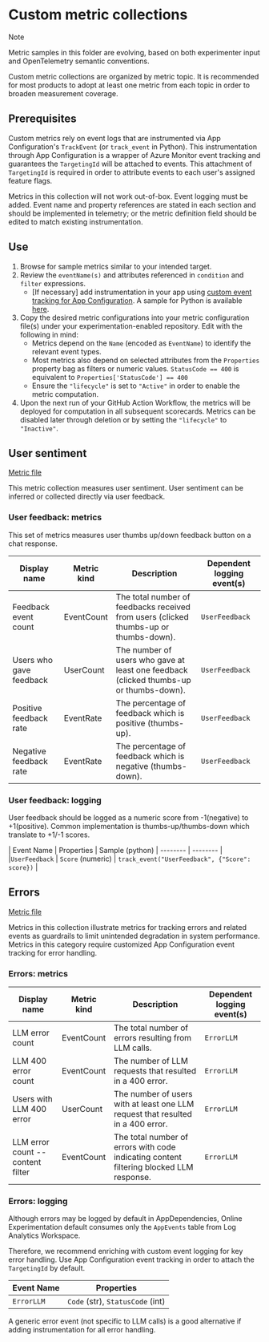 # Custom metric collections

> [!Note]
> Metric samples in this folder are evolving, based on both experimenter input and OpenTelemetry semantic conventions. 

Custom metric collections are organized by metric topic. It is recommended for most products to adopt at least one metric from each topic in order to broaden measurement coverage.

## Prerequisites

Custom metrics rely on event logs that are instrumented via App Configuration's `TrackEvent` (or `track_event` in Python). This instrumentation through App Configuration is a wrapper of Azure Monitor event tracking and guarantees the `TargetingId` will be attached to events. This attachment of `TargetingId` is required in order to attribute events to each user's assigned feature flags.

Metrics in this collection will not work out-of-box. Event logging must be added. Event name and property references are stated in each section and should be implemented in telemetry; or the metric definition field should be edited to match existing instrumentation.


## Use

1. Browse for sample metrics similar to your intended target.
1. Review the `eventName(s)` and attributes referenced in `condition` and `filter` expressions.
    - [If necessary] add instrumentation in your app using [custom event tracking for App Configuration](https://learn.microsoft.com/en-us/azure/azure-app-configuration/run-experiments-aspnet-core). A sample for Python is available [here](https://github.com/Azure-Samples/quote-of-the-day-python/blob/main/src/quoteoftheday/routes.py). 
1. Copy the desired metric configurations into your metric configuration file(s) under your experimentation-enabled repository. Edit with the following in mind:
    - Metrics depend on the `Name` (encoded as `EventName`) to identify the relevant event types. 
    - Most metrics also depend on selected attributes from the `Properties` property bag as filters or numeric values. `StatusCode == 400` is equivalent to `Properties['StatusCode'] == 400`
    - Ensure the `"lifecycle"` is set to `"Active"` in order to enable the metric computation.
1. Upon the next run of your GitHub Action Workflow, the metrics will be deployed for computation in all subsequent scorecards. Metrics can be disabled later through deletion or by setting the `"lifecycle"` to `"Inactive"`.



## User sentiment
[Metric file](./metrics-user-sentiment.json) 

This metric collection measures user sentiment. User sentiment can be inferred or collected directly via user feedback.

### User feedback: metrics 
This set of metrics measures user thumbs up/down feedback button on a chat response.

| Display name| Metric kind | Description | Dependent logging event(s) |
| ----- | -----| ----------------|------|
| Feedback event count | EventCount |  The total number of feedbacks received from users (clicked thumbs-up or thumbs-down). | `UserFeedback`|
| Users who gave feedback | UserCount | The number of users who gave at least one feedback (clicked thumbs-up or thumbs-down).| `UserFeedback`|
| Positive feedback rate | EventRate | The percentage of feedback which is positive (thumbs-up). | `UserFeedback`|
| Negative feedback rate | EventRate | The percentage of feedback which is negative (thumbs-down).| `UserFeedback`|


### User feedback: logging 
User feedback should be logged as a numeric score from -1(negative) to +1(positive). Common implementation is thumbs-up/thumbs-down which translate to +1/-1 scores.

| Event Name | Properties | Sample (python)
| -------- | -------- | 
|`UserFeedback` | `Score` (numeric) | `track_event("UserFeedback", {"Score": score})` |


## Errors

[Metric file](./metrics-errors.json)

Metrics in this collection illustrate metrics for tracking errors and related events as guardrails to limit unintended degradation in system performance. Metrics in this category require customized App Configuration event tracking for error handling.

### Errors: metrics

| Display name| Metric kind | Description | Dependent logging event(s) |
| ----- | -----| ----------------|------|
| LLM error count | EventCount | The total number of errors resulting from LLM calls. | `ErrorLLM` |
| LLM 400 error count | EventCount | The number of LLM requests that resulted in a 400 error. | `ErrorLLM` |
| Users with LLM 400 error | UserCount | The number of users with at least one LLM request that resulted in a 400 error. | `ErrorLLM` |
| LLM error count -- content filter | EventCount | The total number of errors with code indicating content filtering blocked LLM response. | `ErrorLLM` |

### Errors: logging
Although errors may be logged by default in AppDependencies, Online Experimentation default consumes only the `AppEvents` table from Log Analytics Workspace.

Therefore, we recommend enriching with custom event logging for key error handling. Use App Configuration event tracking in order to attach the `TargetingId` by default.

| Event Name | Properties |
| -------- | -------- | 
| `ErrorLLM` | `Code` (str), `StatusCode` (int) | 

A generic error event (not specific to LLM calls) is a good alternative if adding instrumentation for all error handling.


